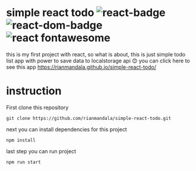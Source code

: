# simple react todo <img src="https://img.shields.io/badge/react-16.13.1-blue" alt="react-badge" /> <img src="https://img.shields.io/badge/react--dom-16.13.1-orange" alt="react-dom-badge" /> <img src="https://img.shields.io/badge/react--fontawesome-0.1.11-success" alt="react fontawesome" />

this is my first project with react, so what is about, this is just simple todo list app with power to save data to localstorage api 😊
you can click here to see this app https://rianmandala.github.io/simple-react-todo/

# instruction
First clone this repository
```
git clone https://github.com/rianmandala/simple-react-todo.git
```
next you can install dependencies for this project
```
npm install
```
last step you can run project
```
npm run start
```
